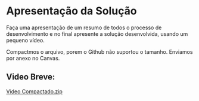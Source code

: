 # Apresentação da Solução

Faça uma apresentação de um resumo de todos o processo de desenvolvimento e no final apresente a solução desenvolvida, usando um pequeno vídeo.

Compactmos o arquivo, porem o Github não suportou o tamanho. Enviamos por anexo no Canvas.

## Video Breve:

[Video Compactado.zip](https://github.com/ICEI-PUC-Minas-PPC-CC/ppc-cc-2023-2-mod3d-noite-cyber/files/13662580/Video.Compactado.zip)
